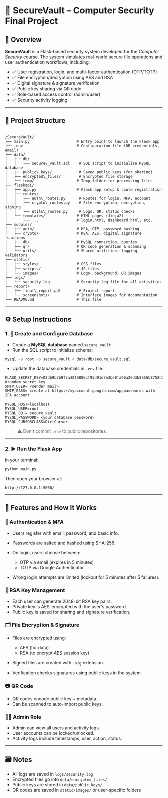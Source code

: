 # 🔐 SecureVault – Computer Security Final Project

## 📌 Overview

**SecureVault** is a Flask-based security system developed for the *Computer Security* course. The system simulates real-world secure file operations and user authentication workflows, including:

- ✅ User registration, login, and multi-factor authentication (OTP/TOTP)
- ✅ File encryption/decryption using AES and RSA
- ✅ Digital signature & signature verification
- ✅ Public key sharing via QR code
- ✅ Role-based access control (admin/user)
- ✅ Security activity logging

---

## 🧩 Project Structure

```

/SecureVault/
├── main.py                     # Entry point to launch the Flask app
├── .env                        # Configuration file (DB credentials, email)
├── data/
│   ├── db/
│   │   └── secure\_vault.sql    # SQL script to initialize MySQL database
│   ├── public\_keys/            # Saved public keys (for sharing)
│   ├── encrypted\_files/        # Encrypted file storage
│   └── temp/                   # Temp folder for processing files
├── flaskapi/
│   ├── app.py                  # Flask app setup & route registration
│   ├── routes/
│   │   ├── auth\_routes.py      # Routes for login, MFA, account
│   │   ├── crypto\_routes.py    # File encryption, decryption, signing
│   │   └── utils\_routes.py     # Logs, QR, status checks
│   └── templates/              # HTML pages (Jinja2)
│       └── ...                 # login.html, dashboard.html, etc.
├── modules/
│   ├── auth/                   # MFA, OTP, password hashing
│   ├── crypto/                 # RSA, AES, digital signature functions
│   ├── db/                     # MySQL connection, queries
│   ├── qr/                     # QR code generation & scanning
│   └── utils/                  # Shared utilities: logging, validators
├── static/
│   ├── styles/                 # CSS files
│   ├── scripts/                # JS files
│   └── images/                 # Logo, background, QR images
├── logs/
│   └── security.log            # Security log file for all activities
├── report/
│   ├── final\_report.pdf        # Project report
│   └── screenshots/            # Interface images for documentation
└── README.md                   # This file

````

---

## ⚙️ Setup Instructions

### 1. 🧱 Create and Configure Database

- Create a **MySQL database** named `secure_vault`
- Run the SQL script to initialize schema:

```bash
mysql -u root -p secure_vault < data/db/secure_vault.sql
````

* Update the database credentials in `.env` file:

```
FLASK_SECRET_KEY=02db9b7b9f3a42f6886cf95d91d7e3be0fa96a26d3b8655b8752d2d81e6b1e2 #random secret key
SMTP_USER= <sender mail>
SMTP_PASS= create at https://myaccount.google.com/apppasswords with 2FA account

MYSQL_HOST=localhost
MYSQL_USER=root
MYSQL_DB = secure_vault
MYSQL_PASSWORD= <your database password>
MYSQL_CURSORCLASS=DictCursor
```

> ⚠️ Don't commit `.env` to public repositories.

---

### 2. ▶️ Run the Flask App

In your terminal:

```bash
python main.py
```

Then open your browser at:

```
http://127.0.0.1:5000/
```

---

## 🧪 Features and How It Works

### 👤 Authentication & MFA

* Users register with email, password, and basic info.
* Passwords are salted and hashed using SHA-256.
* On login, users choose between:

  * OTP via email (expires in 5 minutes)
  * TOTP via Google Authenticator
* Wrong login attempts are limited (lockout for 5 minutes after 5 failures).

### 🔐 RSA Key Management

* Each user can generate 2048-bit RSA key pairs.
* Private key is AES-encrypted with the user's password.
* Public key is saved for sharing and signature verification.

### 🗂 File Encryption & Signature

* Files are encrypted using:

  * AES (for data)
  * RSA (to encrypt AES session key)
* Signed files are created with `.sig` extension.
* Verification checks signatures using public keys in the system.

### 📷 QR Code

* QR codes encode public key + metadata.
* Can be scanned to auto-import public keys.

### 👮‍♂️ Admin Role

* Admin can view all users and activity logs.
* User accounts can be locked/unlocked.
* Activity logs include timestamps, user, action, status.

---

## 🗃 Notes

* All logs are saved in `logs/security.log`
* Encrypted files go into `data/encrypted_files/`
* Public keys are stored in `data/public_keys/`
* QR codes are saved in `static/images/` or user-specific folders





